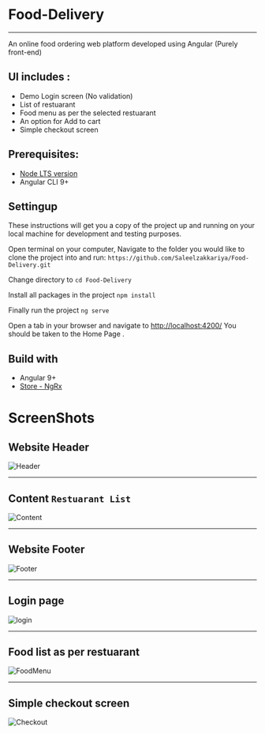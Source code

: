# Food-Delivery
---

An online food ordering web platform developed using Angular (Purely front-end)

## UI includes : 
- Demo Login screen (No validation)
- List of restuarant 
- Food menu as per the selected restuarant
- An option for Add to cart
- Simple checkout screen

## Prerequisites:
- [Node LTS version](https://nodejs.org/en/download/)
- Angular CLI 9+

## Settingup
These instructions will get you a copy of the project up and running on your local machine for development and testing purposes.

Open terminal on your computer, Navigate to the folder you would like to clone the project into and run:
`https://github.com/Saleelzakkariya/Food-Delivery.git`

Change directory to 
`cd Food-Delivery`

Install all packages in the project
`npm install`

Finally run the project
 `ng serve`
 
 Open a tab in your browser and navigate to [http://localhost:4200/](http://localhost:4200/) You should be taken to the Home Page .
 
 ## Build with 
 - Angular 9+
 - [Store - NgRx](https://ngrx.io/guide/store)

# ScreenShots
## Website Header

![Header](https://user-images.githubusercontent.com/57888768/117586338-32499c00-b135-11eb-98e8-5daa54813572.png)

---
## Content `Restuarant List`

![Content](https://user-images.githubusercontent.com/57888768/117586343-3b3a6d80-b135-11eb-8794-c6327da0d482.png)

---
## Website Footer

![Footer](https://user-images.githubusercontent.com/57888768/117586348-44c3d580-b135-11eb-9368-95dfe37a0b1c.png)

----

## Login page

![login](https://user-images.githubusercontent.com/57888768/117586352-49888980-b135-11eb-935c-8907571edca8.png)

----

## Food list as per restuarant 

![FoodMenu](https://user-images.githubusercontent.com/57888768/117586355-4c837a00-b135-11eb-813c-59dcd976fffa.png
)

---

## Simple checkout screen
![Checkout](https://user-images.githubusercontent.com/57888768/117586360-51e0c480-b135-11eb-9945-91c5dc838343.png)


